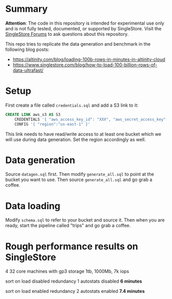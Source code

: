# Summary

**Attention**: The code in this repository is intended for experimental use only and is not fully tested, documented, or supported by SingleStore. Visit the [SingleStore Forums](https://www.singlestore.com/forum/) to ask questions about this repository.

This repo tries to replicate the data generation and benchmark in the following blog posts:

- https://altinity.com/blog/loading-100b-rows-in-minutes-in-altinity-cloud
- https://www.singlestore.com/blog/how-to-load-100-billion-rows-of-data-ultrafast/

# Setup

First create a file called `credentials.sql` and add a S3 link to it:

```sql
CREATE LINK aws_s3 AS S3
    CREDENTIALS '{ "aws_access_key_id": "XXX", "aws_secret_access_key": "XXX" }'
    CONFIG '{ "region":"us-east-1" }'
```

This link needs to have read/write access to at least one bucket which we will use during data generation. Set the region accordingly as well.

# Data generation

Source `datagen.sql` first. Then modify `generate_all.sql` to point at the bucket you want to use. Then source `generate_all.sql` and go grab a coffee.

# Data loading

Modify `schema.sql` to refer to your bucket and source it. Then when you are ready, start the pipeline called "trips" and go grab a coffee.

# Rough performance results on SingleStore

4 32 core machines
with gp3 storage 1tb, 1000Mb, 7k iops

sort on load disabled
redundancy 1
autostats disabled
**6 minutes**

sort on load enabled
redundancy 2
autostats enabled
**7.4 minutes**
